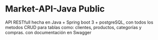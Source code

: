 # Market-API-Java Public
API RESTfull hecha en Java + Spring boot 3 + postgreSQL, con todos los metodos CRUD para tablas como: clientes, productos, categorías y compras. con documentación en Swagger
